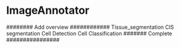 # ImageAnnotator
######## Add overview ############
Tissue_segmentation
CIS segmentation
Cell Detection
Cell Classification
####### Complete ################
